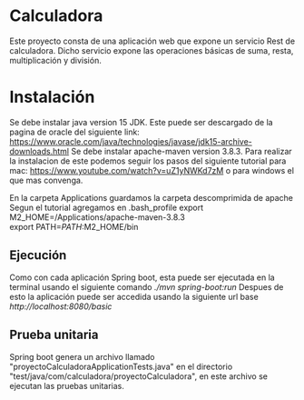 # Calculadora
Este proyecto consta de una aplicación web que expone un servicio Rest de calculadora. Dicho servicio expone las operaciones básicas de suma, resta, multiplicación y división.

# Instalación
Se debe instalar java version 15 JDK. Este puede ser descargado de la pagina de oracle del siguiente link: https://www.oracle.com/java/technologies/javase/jdk15-archive-downloads.html
Se debe instalar apache-maven version 3.8.3. Para realizar la instalacion de este podemos seguir los pasos del siguiente tutorial para mac: https://www.youtube.com/watch?v=uZ1yNWKd7zM    o para windows el que mas convenga.

En la carpeta Applications guardamos la carpeta descomprimida de apache
Segun el tutorial agregamos en .bash_profile
export M2_HOME=/Applications/apache-maven-3.8.3   
export PATH=$PATH:$M2_HOME/bin


## Ejecución 
Como con cada aplicación Spring boot, esta puede ser ejecutada en la terminal usando el siguiente comando *./mvn spring-boot:run* 
Despues de esto la aplicación puede ser accedida usando la siguiente url base *http://localhost:8080/basic*

## Prueba unitaria
Spring boot genera un archivo llamado "proyectoCalculadoraApplicationTests.java" en el directorio "test/java/com/calculadora/proyectoCalculadora", en este archivo se ejecutan las pruebas unitarias.

